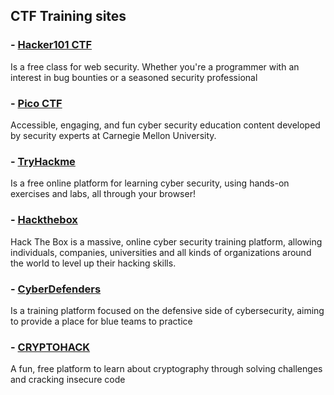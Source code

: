 ## CTF Training sites

### - [Hacker101 CTF](https://ctf.hacker101.com/)
Is a free class for web security. Whether you're a programmer with an interest in bug bounties or a seasoned security professional
### - [Pico CTF](https://picoctf.org/)
Accessible, engaging, and fun cyber security education content developed by security experts at Carnegie Mellon University.
### - [TryHackme](http://tryhackme.com/)
Is a free online platform for learning cyber security, using hands-on exercises and labs, all through your browser!
### - [Hackthebox](https://www.hackthebox.eu/)
Hack The Box is a massive, online cyber security training platform, allowing individuals, companies, universities and all kinds of organizations around the world to level up their hacking skills.
### - [CyberDefenders](https://cyberdefenders.org/)
Is a training platform focused on the defensive side of cybersecurity, aiming to provide a place for blue teams to practice
### - [CRYPTOHACK](https://cryptohack.org/)
A fun, free platform to learn about cryptography through solving challenges and cracking insecure code
